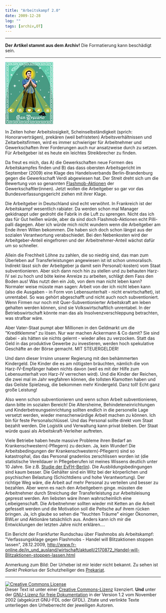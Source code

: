 ```yaml
---
title: "Arbeitskampf 2.0"
date: 2009-12-28
log: ""
tags: [archiv,OT]
---
```

<hr><b>Der Artikel stammt aus dem Archiv!</b> Die Formatierung kann beschädigt sein.<hr>

![santo.jpg](santo.jpg)

In Zeiten hoher Arbeitslosigkeit, Scheinselbständigkeit (sprich: Honorarverträgen), prekären (weil befristeten) Arbeitsverhältnissen und Zeitarbeitsfirmen, wird es immer schwieriger für Arbeitnehmer und Gewerkschaften ihrer Forderungen auch nur ansatzweise durch zu setzen. Für Arbeitgeber ist es heute ein leichtes Streikbrecher zu finden.

Da freut es mich, das A) die Gewerkschaften neue Formen des Arbeitskampfes finden und B) das  dass obersten Arbeitsgericht im September (2009) eine Klage des Handelsverbands Berlin-Brandenburg gegen die Gewerkschaft Verdi abgewiesen hat. Der Streit dreht sich um die Bewertung von so genannten <a href="http://de.wikipedia.org/wiki/Flashmob">Flashmob-Aktionen</a> der Gewerkschaftler(innen). Jetzt wollen die Arbeitgeber so gar vor das Bundesverfassungsgericht ziehen mit ihrer Klage.
<!--break-->
Die Arbeitgeber in Deutschland sind echt verwöhnt. In Frankreich ist der Arbeitskampf wesentlich rabiater. Da werden schon mal Manager gekidnappt uder gedroht  die Fabrik in die Luft zu sprengen. Nicht das ich das für Gut heißen würde, aber da sind doch Flashmob-Aktionen echt Pilli-palli dagegen. Aber ich würde mich nicht wundern wenn die Arbeitgeber am Ende ihren Willen bekommen. Die haben sich doch schon längst aus der sozialen Verantwortung verabschiedet. Bei den Nebenkosten wird der Arbeitgeber-Anteil eingefroren und der Arbeitnehmer-Anteil wächst dafür um so schneller.

Allein die Frechheit Löhne zu zahlen, die so niedrig sind, das man zum Überleben auf Transferleistungen angewiesen ist ist schon unmoralisch. Indirekt lässt sich der Arbeitgeber ja damit sein Personal(-kosten) vom Staat subventionieren. Aber sich dann noch hin zu stellen und zu behauten Harz-IV sei zu hoch und böte keine Anreize zu arbeiten, schlägt dem Fass den Boden aus! Was nutzt den ein Job, von dem man nicht leben kann? Normaler weise müsste man sagen: Arbeit von der ich nicht leben kann (also die Ausgaben - in Form von Lebensunterhalt - nicht erwirtschaftet), ist unrentabel. So was gehört abgeschafft und nicht auch noch subventioniert. Wenn Firmen nur noch mit Quer-Subventionierter Arbeitskraft am leben gehalten werden können, sind sie Volkswirtschaftlich unrentabel. In der Betriebswirtschaft könnte man das als Insolvenzverschleppung betrachten, was strafbar wäre. 

Aber Vater-Staat pumpt aber Millionen in den Geldmarkt um die "Kreditklemme" zu lösen. Nur war machen Ackermann & Co damit? Sie sind dabei - als hätten sie nichts gelernt - wieder alles zu verzocken. Statt das Geld in das produktive Gewerbe zu investieren, werden hoch spekulative Geschäfte an der Börse gemacht. MIT STEUERGELDER! 

Und dann dieser Irrsinn unserer Regierung mit den behämmerten Kindergeld. Die Kinder die es am nötigsten bräuchten, nämlich die von Harz-IV-Empfänger haben nichts davon (weil es mit der Hilfe zum Lebensunterhalt von Harz-IV verrechen wird). Und die Kinder der Reichen, die zwei mal im Jahr wegfahren können, die tollsten Klamotten haben und das Geilste Spielzeug, die bekommen mehr Kindergeld. Danz toll! Echt ganz große Leistung! 

Also wenn  schon subventionieren und wenn schon Arbeit subventionieren, dann bitte im sozialen Bereich! Die Altersheime, Behindeteneinrichtungen und Kinderbetreungseinrichtung sollten endlich in die personelle Lage versetzt werden, wieder menschenwürdige Arbeit machen zu können. Ich bin für feste Personalschlüssel. Und das Personal sollte direkt vom Staat bezahlt werden. Die Logistik und Verwaltung kann privat bleiben. Der Staat würde quasi als Arbeitskraft-Verleiher auftreten.

Viele Betriebe haben heute massive Probleme ihren Bedarf an Krankenschwestern(-Pflegern) zu decken. Ja, kein Wunder! Die Arbeitsbedingungen der Krankenschwestern(-Pflegern) sind so katastrophal, das das Personal gnadenlos zerschlissen worden ist (die statistische Vereildauer in Pflegeberufen ist meines Wissens deutlich unter 10 Jahre. Sie z.B. <a href="http://www.evfh-berlin.de/evfh-berlin/StudiumGenerale/html/h10.htm#_Toc450820921">Studie der EvFH-Berlin</a>). Die Ausbildungsbedingungen sind kaum besser. Die Gehälter sind ein Witz bei der körperlichen und psychischen Belastung (Schichtdiens und hohe Verantwortung).  Der richtige Weg wäre, die Arbeit auf mehr Personal zu verteilen und besser zu bezahlen. Aber wenn es nach den Arbeitgebern ginge. müssten die Arbeitnehmer durch Streichung der Transferleistung zur Arbeitsleisung gepresst werden. Am liebsten wäre ihnen wahrscheinlich eine Leibeigenschaft. Die Arbeitnehmer sollten wieder mit Ketten an die Arbeit gefesselt werden und die Motivation soll die Peitsche auf ihrem rücken bringen. Ja, ich glaube so sehen die "feuchten Träume" einiger Ökonomen, BWLer und Aktionäre tatsächlich aus. Anders kann ich mir die Entwicklungen der letzten Jahre nicht erklären....

Ein Bericht der Frankfurter Rundschau über Flashmobs als Arbeitskampf:
"Verfassungsklage gegen Flashmobs - Handel will Blitzaktionen stoppen lassen", 28.12.2009, http://www.fr-online.de/in_und_ausland/wirtschaft/aktuell/2170872_Handel-will-Blitzaktionen-stoppen-lassen.html

Anmerkung zum Bild:
Der Urheber ist mir leider nicht bekannt. Zu sehen ist <i>Sankt Prekarius</i> der Schutzheiliger des <a href="http://de.wikipedia.org/wiki/Prekariat">Prekariat</a>.

<hr>

 <a rel="license" href="http://creativecommons.org/licenses/by-sa/3.0/de/"><img alt="Creative Commons License" style="border-width:0" src="http://i.creativecommons.org/l/by-sa/3.0/de/88x31.png" /></a><br />Dieser <span xmlns:dc="http://purl.org/dc/elements/1.1/" href="http://purl.org/dc/dcmitype/Text" rel="dc:type">Text</span> ist unter einer <a rel="license" href="http://creativecommons.org/licenses/by-sa/3.0/de/">Creative Commons-Lizenz</a> lizenziert. <b>Und</b> unter der <a href="http://de.wikipedia.org/wiki/GFDL">GNU-Lizenz für freie Dokumentation</a> in der Version 1.2 vom November 2002 (abgekürzt GNU-FDL oder GFDL). Zitate und verlinkte Texte unterliegen den Urheberrecht der jeweiligen Autoren.
